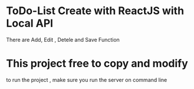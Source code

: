 
# ToDo-List Create with ReactJS with Local API
  There are Add, Edit , Detele and Save Function
# This project free to copy and modify

 to run the project , make sure you run the server on command line

